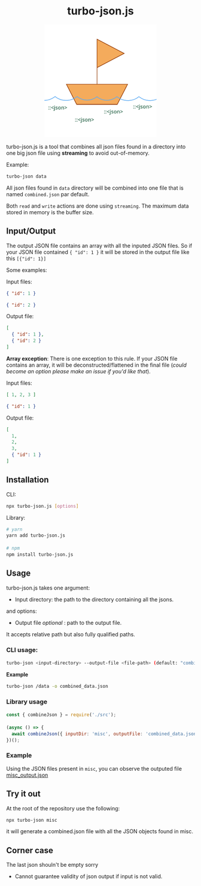 

<center>

# turbo-json.js

<img src="assets/boat.png" width=300 />

</center>

turbo-json.js is a tool that combines all json files found in a directory into one big json file using **streaming** to avoid out-of-memory.

Example:
```bash
turbo-json data
```

All json files found in `data` directory will be combined into one file that is named `combined.json` par default.

Both `read` and `write` actions are done using `streaming`. The maximum data stored in memory is the buffer size.

## Input/Output

The output JSON file contains an array with all the inputed JSON files.
So if your JSON file contained `{ "id": 1 }` it will be stored in the output file like this `[{"id": 1}]`

Some examples:

Input files:
```json
{ "id": 1 }
```
```json
{ "id": 2 }
```

Output file:
```json
[
  { "id": 1 },
  { "id": 2 }
]
```

**Array exception**:
There is one exception to this rule. If your JSON file contains an array, it will be deconstructed/flattened in the final file (_could become an option please make an issue if you'd like that_).

Input files:

```json
[ 1, 2, 3 ]
```

```json
{ "id": 1 }
```

Output file:

```json
[
  1,
  2,
  3,
  { "id": 1 }
]
```


## Installation

CLI:

```bash
npx turbo-json.js [options]
```

Library:

```bash
# yarn
yarn add turbo-json.js

# npm
npm install turbo-json.js
```


## Usage

turbo-json.js takes one argument:

- Input directory: the path to the directory containing all the jsons.

and options:
- Output file _optional_ : path to the output file.

It accepts relative path but also fully qualified paths.

### CLI usage:

```bash
turbo-json <input-directory> --output-file <file-path> (default: "combined.json")
```

**Example**
```bash
turbo-json /data -o combined_data.json
```

### Library usage

```js
const { combineJson } = require('./src');

(async () => {
  await combineJson({ inputDir: 'misc', outputFile: 'combined_data.json' });
})();
```

### Example

Using the JSON files present in `misc`, you can observe the outputed file [misc_output.json](./misc_output.json)

## Try it out

At the root of the repository use the following:

```bash
npx turbo-json misc
```

it will generate a combined.json file with all the JSON objects found in misc.

## Corner case

The last json shouln't be empty sorry
- Cannot guarantee validity of json output if input is not valid.
